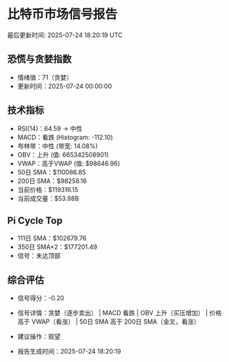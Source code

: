 # 比特币市场信号报告

最后更新时间: 2025-07-24 18:20:19 UTC

## 恐慌与贪婪指数
- 情绪值：71（贪婪）
- 更新时间：2025-07-24 00:00:00

## 技术指标
- RSI(14)：64.59 → 中性
- MACD：看跌 (Histogram: -112.10)
- 布林带：中性 (带宽: 14.08%)
- OBV：上升 (值: 665342508901)
- VWAP：高于VWAP (值: $98646.96)
- 50日 SMA：$110086.85
- 200日 SMA：$98258.16
- 当前价格：$119316.15
- 当前成交量：$53.98B

## Pi Cycle Top
- 111日 SMA：$102679.76
- 350日 SMA×2：$177201.49
- 信号：未达顶部

## 综合评估
- 信号得分：-0.20
- 信号详情：贪婪（逐步卖出） | MACD 看跌 | OBV 上升（买压增加） | 价格高于 VWAP（看涨） | 50日 SMA 高于 200日 SMA（金叉，看涨）
- 建议操作：观望

- 报告生成时间：2025-07-24 18:20:19
